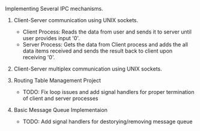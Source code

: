 Implementing Several IPC mechanisms.

1. Client-Server communication using UNIX sockets.
    - Client Process: Reads the data from user and sends it to server until user provides input '0'.
    - Server Process: Gets the data from Client process and adds the all data items received and sends the result back to client upon receiving '0'.

2. Client-Server multiplex communication using UNIX sockets.

3. Routing Table Management Project
    - TODO: Fix loop issues and add signal handlers for proper termination of client and server processes

4. Basic Message Queue Implementaion
    - TODO: Add signal handlers for destorying/removing message queue

